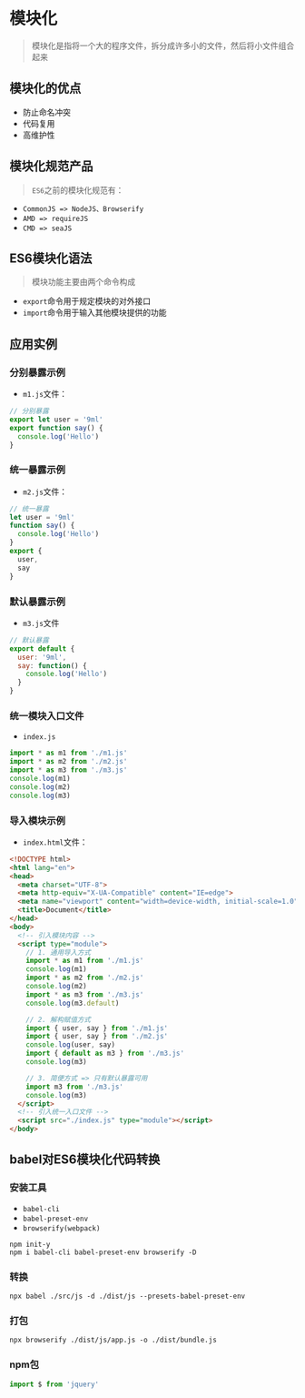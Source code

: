 # 模块化

> 模块化是指将一个大的程序文件，拆分成许多小的文件，然后将小文件组合起来

## 模块化的优点

- 防止命名冲突
- 代码复用
- 高维护性

## 模块化规范产品

> `ES6`之前的模块化规范有：

- `CommonJS => NodeJS、Browserify`
- `AMD => requireJS`
- `CMD => seaJS`

## ES6模块化语法

> 模块功能主要由两个命令构成

- `export`命令用于规定模块的对外接口
- `import`命令用于输入其他模块提供的功能

## 应用实例

### 分别暴露示例

- `m1.js`文件：

```javascript
// 分别暴露
export let user = '9ml'
export function say() {
  console.log('Hello')
}
```

### 统一暴露示例

- `m2.js`文件：

```javascript
// 统一暴露
let user = '9ml'
function say() {
  console.log('Hello')
}
export {
  user,
  say
}
```

### 默认暴露示例

- `m3.js`文件

```javascript
// 默认暴露
export default {
  user: '9ml',
  say: function() {
    console.log('Hello')
  }
}
```

### 统一模块入口文件

- `index.js`

```javascript
import * as m1 from './m1.js'
import * as m2 from './m2.js'
import * as m3 from './m3.js'
console.log(m1)
console.log(m2)
console.log(m3)
```

### 导入模块示例

- `index.html`文件：

```html
<!DOCTYPE html>
<html lang="en">
<head>
  <meta charset="UTF-8">
  <meta http-equiv="X-UA-Compatible" content="IE=edge">
  <meta name="viewport" content="width=device-width, initial-scale=1.0">
  <title>Document</title>
</head>
<body>
  <!-- 引入模块内容 -->
  <script type="module">
    // 1. 通用导入方式
    import * as m1 from './m1.js'
    console.log(m1)
    import * as m2 from './m2.js'
    console.log(m2)
    import * as m3 from './m3.js'
    console.log(m3.default)

    // 2. 解构赋值方式
    import { user, say } from './m1.js'
    import { user, say } from './m2.js'
    console.log(user, say)
    import { default as m3 } from './m3.js'
    console.log(m3)

    // 3. 简便方式 => 只有默认暴露可用
    import m3 from './m3.js'
    console.log(m3)
  </script>
  <!-- 引入统一入口文件 -->
  <script src="./index.js" type="module"></script>
</body>
```

## babel对ES6模块化代码转换

### 安装工具

- `babel-cli`
- `babel-preset-env`
- `browserify(webpack)`

```shell
npm init-y
npm i babel-cli babel-preset-env browserify -D
```

### 转换

```shell
npx babel ./src/js -d ./dist/js --presets-babel-preset-env
```

### 打包

```shell
npx browserify ./dist/js/app.js -o ./dist/bundle.js
```

### npm包

```javascript
import $ from 'jquery'
```
